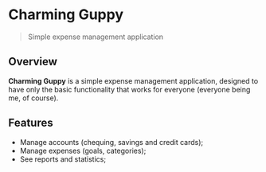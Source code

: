 # Charming Guppy

> Simple expense management application

## Overview

**Charming Guppy** is a simple expense management application, designed to have
only the basic functionality that works for everyone (everyone being me, of course).

## Features

- Manage accounts (chequing, savings and credit cards);
- Manage expenses (goals, categories);
- See reports and statistics;
